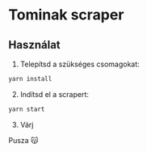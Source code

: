 # Tominak scraper
## Használat

1. Telepítsd a szükséges csomagokat:
```bash
yarn install
```

2. Indítsd el a scrapert:
```bash
yarn start
```

3. Várj

Pusza 😽